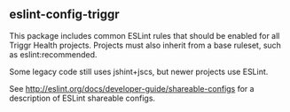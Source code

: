 ## eslint-config-triggr

This package includes common ESLint rules that should be enabled for
all Triggr Health projects. Projects must also inherit from a base
ruleset, such as eslint:recommended.

Some legacy code still uses jshint+jscs, but newer projects use ESLint.

See http://eslint.org/docs/developer-guide/shareable-configs for a
description of ESLint shareable configs.